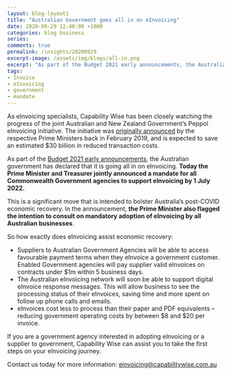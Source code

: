 ```yaml
---
layout: blog-layout1
title: "Australian Government goes all in on eInvoicing"
date: 2020-09-29 12:40:00 +1000
categories: blog business
series:
comments: true
permalink: /insights/20200929
excerpt-image: /assets/img/blogs/all-in.png
excerpt: "As part of the Budget 2021 early announcements, the Australian government has declared that it is going all in on eInvoicing.  Announcing an eInvoicing mandate that applies to all Commonwealth Government agencies."
tags: 
- Invoice 
- eInvoicing 
- government 
- mandate
---
```


As eInvoicing specialists, Capability Wise has been closely watching the progress of the joint Australian and New Zealand Government’s Peppol eInvoicing initiative.  The initiative was [originally announced](https://www.pm.gov.au/media/joint-statement-prime-ministers-rt-hon-jacinda-ardern-and-hon-scott-morrison-mp) by the respective Prime Ministers back in February 2019, and is expected to save an estimated $30 billion in reduced transaction costs.

As part of the [Budget 2021 early announcements](https://www.pm.gov.au/media/digital-business-plan-drive-australias-economic-recovery), the Australian government has declared that it is going all in on eInvoicing.  **Today the Prime Minister and Treasurer jointly announced a mandate for all Commonwealth Government agencies to support eInvoicing by 1 July 2022.**

This is a significant move that is intended to bolster Australia’s post-COVID economic recovery.  In the announcement, **the Prime Minister also flagged the intention to consult on mandatory adoption of eInvoicing by all Australian businesses**.

So how exactly does eInvoicing assist economic recovery:
- Suppliers to Australian Government Agencies will be able to access favourable payment terms when they eInvoice a government customer.  Enabled Government agencies will pay supplier valid eInvoices on contracts under $1m within 5 business days.
- The Australian eInvoicing network will soon be able to support digital eInvoice response messages.  This will allow business to see the processing status of their eInvoices, saving time and more spent on follow up phone calls and emails.
- eInvoices cost less to process than their paper and PDF equivalents – reducing government operating costs by between $8 and $20 per invoice.

If you are a government agency interested in adopting eInvoicing or a supplier to government, Capability Wise can assist you to take the first steps on your eInvoicing journey.

Contact us today for more information: [einvoicing@capabilitywise.com.au](mailto:einvoicing@capabilitywise.com.au)
